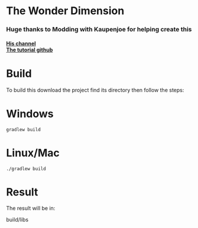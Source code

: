 # The Wonder Dimension
<h3>Huge thanks to Modding with Kaupenjoe for helping create this</h3>

<h4><a href="https://www.youtube.com/@ModdingByKaupenjoe">His channel</a><br/>
<a href="https://github.com/Tutorials-By-Kaupenjoe/Forge-Tutorial-1.20.X/">The tutorial github</a></h4>

# Build
To build this download the project find its directory then follow the steps:

# Windows

`gradlew build`

# Linux/Mac

`./gradlew build`

# Result

The result will be in:

build/libs
